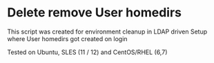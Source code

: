 Delete remove User homedirs
===========================

This script was created for environment cleanup in LDAP driven Setup where User homedirs got created on login

Tested on Ubuntu, SLES (11 / 12) and CentOS/RHEL (6,7)
